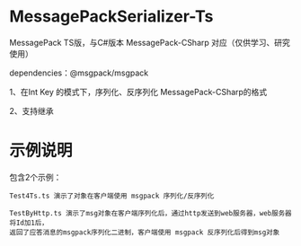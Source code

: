 # MessagePackSerializer-Ts
MessagePack TS版，与C#版本  MessagePack-CSharp 对应（仅供学习、研究使用）

dependencies：@msgpack/msgpack

1、在Int Key 的模式下，序列化、反序列化 MessagePack-CSharp的格式

2、支持继承

# 示例说明
包含2个示例：
    
    Test4Ts.ts 演示了对象在客户端使用 msgpack 序列化/反序列化

    TestByHttp.ts 演示了msg对象在客户端序列化后，通过http发送到web服务器，web服务器将Id加1后，
    返回了应答消息的msgpack序列化二进制，客户端使用 msgpack 反序列化后得到msg对象
